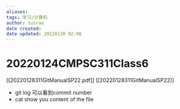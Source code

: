 ```yaml
---
aliases: 
tags: 学习/计算机
author: tusrau
date created: 
date updated: 20220130 02:08
---
```


# 20220124CMPSC311Class6
[[20220128311GitManualSP22.pdf]]
[[20220128311GitManualSP22]]
- git log 可以看到commit number
- cat show you content of the file